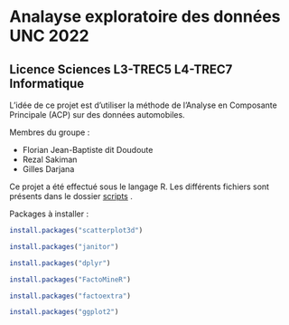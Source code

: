 # Analayse exploratoire des données UNC 2022

## Licence Sciences L3-TREC5 L4-TREC7 Informatique

L’idée de ce projet est d’utiliser la méthode de l’Analyse en Composante Principale (ACP) sur des données automobiles.

Membres du groupe :
- Florian Jean-Baptiste dit Doudoute
- Rezal Sakiman
- Gilles Darjana

Ce projet a été effectué sous le langage R. Les différents fichiers sont présents dans le dossier <ins>scripts</ins> .

Packages à installer :

```r
install.packages("scatterplot3d")
```

```r
install.packages("janitor")
```

```r
install.packages("dplyr")
```

```r
install.packages("FactoMineR")
```

```r
install.packages("factoextra")
```

```r
install.packages("ggplot2")
```
